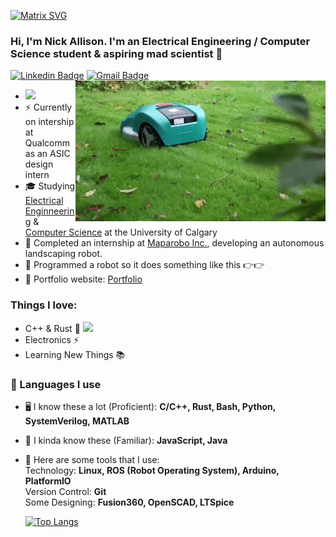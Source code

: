 [![Matrix SVG](https://raw.githubusercontent.com/rodrigograca31/rodrigograca31/master/matrix.svg)](https://www.youtube.com/watch?v=SDkAGkd4NLc) 

<!-- <h3> Hi, I'm Nick Allison 👋</h3> -->
### Hi, I'm Nick Allison. I'm an Electrical Engineering / Computer Science student & aspiring mad scientist 👋
[![Linkedin Badge](https://img.shields.io/badge/-nickrallison-blue?style=flat-square&logo=Linkedin&logoColor=white&link=https://www.linkedin.com/in/nick-allison-46308a214/)](https://www.linkedin.com/in/nick-allison-46308a214/)
[![Gmail Badge](https://img.shields.io/badge/-nickrallison1@gmail.com-c14438?style=flat-square&logo=Gmail&logoColor=white&link=mailto:nickrallison1@gmail.com)](mailto:nickrallison1@gmail.com) 
<img align="right" alt="GIF" src="https://github.com/nickrallison/nickrallison/blob/main/lawnmower.gif" />
- <img src="https://i.imgur.com/snfEAfP.gif" width="15"> 
- ⚡ Currently on intership at Qualcomm as an ASIC design intern 
- 🎓 Studying <a href="https://schulich.ucalgary.ca/electrical-software/">Electrical Enginneering</a> & <a href="https://science.ucalgary.ca/computer-science">Computer Science</a> at the University of Calgary
- 🔧 Completed an internship at <a href="https://www.maparobo.com">Maparobo Inc.</a>, developing an autonomous landscaping robot.
- 🤖 Programmed a robot so it does something like this 👉👉
- 🎯 Portfolio website: [Portfolio](https://nickrallison.github.io/)


### Things I love:

- C++ & Rust 🦀 <img src="https://media.giphy.com/media/WUlplcMpOCEmTGBtBW/giphy.gif" width="30"> 
- Electronics ⚡
- Learning New Things 📚


### 💬 Languages I use

 - 🖥 I know these a lot (Proficient):
    **C/C++, Rust, Bash, Python, SystemVerilog, MATLAB**
 - 💭 I kinda know these (Familiar):
    **JavaScript, Java**
 - 🔨 Here are some tools that I use:
    <br>
    Technology: **Linux, ROS (Robot Operating System), Arduino, PlatformIO**
    <br>
    Version Control: **Git**
    <br>
    Some Designing: **Fusion360, OpenSCAD, LTSpice**
    <br>
    
    [![Top Langs](https://github-readme-stats.vercel.app/api/top-langs/?username=nickrallison&layout=compact&langs_count=10)](https://github.com/anuraghazra/github-readme-stats)
 

